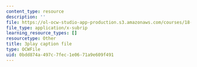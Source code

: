 ```yaml
---
content_type: resource
description: ''
file: https://ol-ocw-studio-app-production.s3.amazonaws.com/courses/18-01sc-single-variable-calculus-fall-2010/0bdd874a497c7fec1e0671a9e609f491_Fj7pbLwbSmU.srt
file_type: application/x-subrip
learning_resource_types: []
resourcetype: Other
title: 3play caption file
type: OCWFile
uid: 0bdd874a-497c-7fec-1e06-71a9e609f491
---
```

